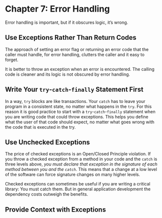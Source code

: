 # Chapter 7: Error Handling

Error handling is important, but if it obscures logic, it’s wrong.

## Use Exceptions Rather Than Return Codes

The approach of setting an error flag or returning an error code that the caller must handle, for error handling, clutters the caller and it easy to forget.

It is better to throw an exception when an error is encountered. The calling code is cleaner and its logic is not obscured by error handling.

## Write Your `try`-`catch`-`finally` Statement First

In a way, `try` blocks are like transactions. Your `catch` has to leave your program in a consistent state, no matter what happens in the `try`. For this reason it is good practice to start with a `try`-`catch`-`finally` statement when you are writing code that could throw exceptions. This helps you define what the user of that code should expect, no matter what goes wrong with the code that is executed in the try.

## Use Unchecked Exceptions

The price of checked exceptions is an Open/Closed Principle violation. If you throw a checked exception from a method in your code and the `catch` is three levels above, _you must declare that exception in the signature of each method between you and
the `catch`_. This means that a change at a low level of the software can force signature changes on many higher levels.

Checked exceptions can sometimes be useful if you are writing a critical library: You must catch them. But in general application development the dependency costs outweigh the benefits.

## Provide Context with Exceptions

